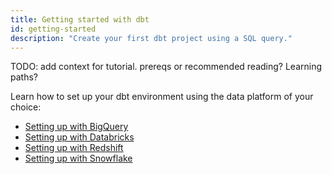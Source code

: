 ```yaml
---
title: Getting started with dbt
id: getting-started
description: "Create your first dbt project using a SQL query."
---
```


TODO: add context for tutorial. prereqs or recommended reading? Learning paths?

Learn how to set up your dbt environment using the data platform of your choice:

* [Setting up with BigQuery](/tutorial/setting-up-bigquery)
* [Setting up with Databricks](/tutorial/setting-up-databricks)
* [Setting up with Redshift](/tutorial/setting-up-redshift)
* [Setting up with Snowflake](/tutorial/setting-up-snowflake)

